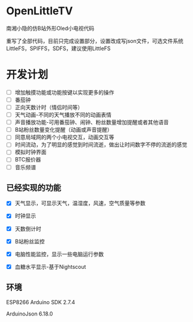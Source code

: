# OpenLittleTV

南湘小隐的仿B站外形Oled小电视代码

重写了全部代码，目前只完成设置部分，设置改成写json文件，可选文件系统LittleFS，SPIFFS，SDFS，建议使用LittleFS

# 开发计划
- [ ] 增加触摸功能或功能按键以实现更多的操作
- [ ] 番茄钟
- [ ] 正向天数计时（情侣时间等）
- [ ] 天气动画-不同的天气播放不同的动画表情
- [ ] 声音播放功能-可用番茄钟、闹钟、粉丝数量增加提醒或者其他语音
- [ ] B站粉丝数量变化提醒（动画或声音提醒）
- [ ] 同意局域网的两个小电视交互，动画交互等
- [ ] 时间流动，为了明显的感觉到时间流逝，做出让时间数字不停的流逝的感觉
- [ ] 模拟时钟界面
- [ ] BTC报价器
- [ ] 音乐频谱

## 已经实现的功能
- [x] 天气显示，可显示天气，温湿度，风速，空气质量等参数
- [x] 时钟显示
- [x] 天数倒计时
- [x] B站粉丝监控
- [x] 电脑性能监控，显示一些电脑运行参数
- [x] 血糖水平显示-基于Nightscout


## 环境

ESP8266 Arduino SDK 2.7.4

ArduinoJson  6.18.0

